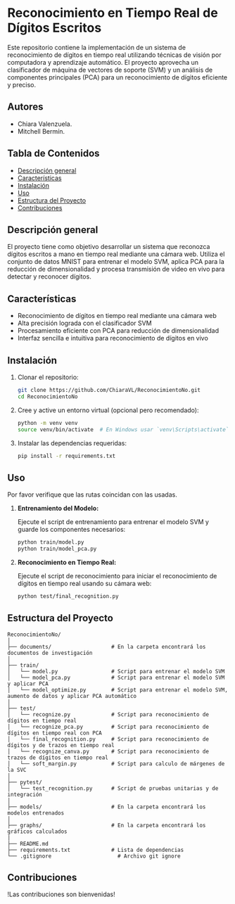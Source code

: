 # Reconocimiento en Tiempo Real de Dígitos Escritos

Este repositorio contiene la implementación de un sistema de reconocimiento de dígitos en tiempo real utilizando técnicas de visión por computadora y aprendizaje automático. El proyecto aprovecha un clasificador de máquina de vectores de soporte (SVM) y un análisis de componentes principales (PCA) para un reconocimiento de dígitos eficiente y preciso.

## Autores
- Chiara Valenzuela.
- Mitchell Bermín.
  
## Tabla de Contenidos

- [Descripción general](#Descripción-general)
- [Características](#Características)
- [Instalación](#Instalación)
- [Uso](#Uso)
- [Estructura del Proyecto](#Estructura-del-Proyecto)
- [Contribuciones](#Contribuciones)

## Descripción general

El proyecto tiene como objetivo desarrollar un sistema que reconozca dígitos escritos a mano en tiempo real mediante una cámara web. Utiliza el conjunto de datos MNIST para entrenar el modelo SVM, aplica PCA para la reducción de dimensionalidad y procesa transmisión de video en vivo para detectar y reconocer dígitos.

## Características

- Reconocimiento de dígitos en tiempo real mediante una cámara web
- Alta precisión lograda con el clasificador SVM
- Procesamiento eficiente con PCA para reducción de dimensionalidad
- Interfaz sencilla e intuitiva para reconocimiento de dígitos en vivo

## Instalación

1. Clonar el repositorio:
   ```sh
   git clone https://github.com/ChiaraVL/ReconocimientoNo.git
   cd ReconocimientoNo
   ```

2. Cree y active un entorno virtual (opcional pero recomendado):
   ```sh
   python -m venv venv
   source venv/bin/activate  # En Windows usar `venv\Scripts\activate`
   ```

3. Instalar las dependencias requeridas:
   ```sh
   pip install -r requirements.txt
   ```

## Uso

Por favor verifique que las rutas coincidan con las usadas.

1. **Entrenamiento del Modelo:**

   Ejecute el script de entrenamiento para entrenar el modelo SVM y guarde los componentes necesarios:
   ```sh
   python train/model.py
   python train/model_pca.py
   ```

2. **Reconocimiento en Tiempo Real:**

   Ejecute el script de reconocimiento para iniciar el reconocimiento de dígitos en tiempo real usando su cámara web:
   ```sh
   python test/final_recognition.py
   ```

## Estructura del Proyecto

```
ReconocimientoNo/
│
├── documents/                   # En la carpeta encontrará los documentos de investigación
│
├── train/
│   └── model.py                 # Script para entrenar el modelo SVM
│   └── model_pca.py             # Script para entrenar el modelo SVM y aplicar PCA
│   └── model_optimize.py        # Script para entrenar el modelo SVM, aumento de datos y aplicar PCA automático 
│
├── test/
│   └── recognize.py             # Script para reconocimiento de dígitos en tiempo real
│   └── recognize_pca.py         # Script para reconocimiento de dígitos en tiempo real con PCA
│   └── final_recognition.py     # Script para reconocimiento de dígitos y de trazos en tiempo real
│   └── recognize_canva.py       # Script para reconocimiento de trazos de dígitos en tiempo real
│   └── soft_margin.py           # Script para calculo de márgenes de la SVC
│
├── pytest/
│   └── test_recognition.py      # Script de pruebas unitarias y de integración
│
├── models/                      # En la carpeta encontrará los modelos entrenados
│
├── graphs/                      # En la carpeta encontrará los gráficos calculados
|
├── README.md
├── requirements.txt             # Lista de dependencias
└── .gitignore                     # Archivo git ignore
```

## Contribuciones

!Las contribuciones son bienvenidas!
